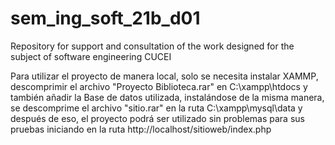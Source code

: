 # sem_ing_soft_21b_d01
Repository for support and consultation of the work designed for the subject of software engineering CUCEI

Para utilizar el proyecto de manera local, solo se necesita instalar XAMMP, descomprimir el archivo "Proyecto Biblioteca.rar" en C:\xampp\htdocs y también añadir la Base de datos utilizada, instalándose de la misma manera, se descomprime el archivo "sitio.rar" en la ruta C:\xampp\mysql\data y después de eso, el proyecto podrá ser utilizado sin problemas para sus pruebas iniciando en la ruta http://localhost/sitioweb/index.php
